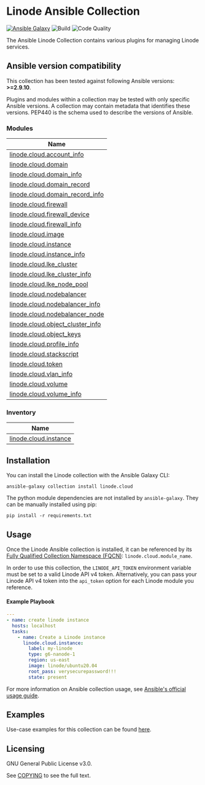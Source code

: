 # Linode Ansible Collection
[![Ansible Galaxy](https://img.shields.io/badge/galaxy-linode.cloud-660198.svg?style=flat)](https://galaxy.ansible.com/linode/cloud/) 
![Build](https://img.shields.io/github/workflow/status/linode/ansible_linode/Run%20Integration%20Tests/main?label=tests)
![Code Quality](https://img.shields.io/lgtm/grade/python/github/linode/ansible_linode?label=code%20quality)

The Ansible Linode Collection contains various plugins for managing Linode services.

<!--start requires_ansible-->
## Ansible version compatibility

This collection has been tested against following Ansible versions: **>=2.9.10**.

Plugins and modules within a collection may be tested with only specific Ansible versions.
A collection may contain metadata that identifies these versions.
PEP440 is the schema used to describe the versions of Ansible.
<!--end requires_ansible-->

<!--start collection content-->
### Modules
Name |
--- |
[linode.cloud.account_info](https://github.com/linode/ansible_linode/blob/main/docs/modules/account_info.md)|
[linode.cloud.domain](https://github.com/linode/ansible_linode/blob/main/docs/modules/domain.md)|
[linode.cloud.domain_info](https://github.com/linode/ansible_linode/blob/main/docs/modules/domain_info.md)|
[linode.cloud.domain_record](https://github.com/linode/ansible_linode/blob/main/docs/modules/domain_record.md)|
[linode.cloud.domain_record_info](https://github.com/linode/ansible_linode/blob/main/docs/modules/domain_record_info.md)|
[linode.cloud.firewall](https://github.com/linode/ansible_linode/blob/main/docs/modules/firewall.md)|
[linode.cloud.firewall_device](https://github.com/linode/ansible_linode/blob/main/docs/modules/firewall_device.md)|
[linode.cloud.firewall_info](https://github.com/linode/ansible_linode/blob/main/docs/modules/firewall_info.md)|
[linode.cloud.image](https://github.com/linode/ansible_linode/blob/main/docs/modules/image.md)|
[linode.cloud.instance](https://github.com/linode/ansible_linode/blob/main/docs/modules/instance.md)|
[linode.cloud.instance_info](https://github.com/linode/ansible_linode/blob/main/docs/modules/instance_info.md)|
[linode.cloud.lke_cluster](https://github.com/linode/ansible_linode/blob/main/docs/modules/lke_cluster.md)|
[linode.cloud.lke_cluster_info](https://github.com/linode/ansible_linode/blob/main/docs/modules/lke_cluster_info.md)|
[linode.cloud.lke_node_pool](https://github.com/linode/ansible_linode/blob/main/docs/modules/lke_node_pool.md)|
[linode.cloud.nodebalancer](https://github.com/linode/ansible_linode/blob/main/docs/modules/nodebalancer.md)|
[linode.cloud.nodebalancer_info](https://github.com/linode/ansible_linode/blob/main/docs/modules/nodebalancer_info.md)|
[linode.cloud.nodebalancer_node](https://github.com/linode/ansible_linode/blob/main/docs/modules/nodebalancer_node.md)|
[linode.cloud.object_cluster_info](https://github.com/linode/ansible_linode/blob/main/docs/modules/object_cluster_info.md)|
[linode.cloud.object_keys](https://github.com/linode/ansible_linode/blob/main/docs/modules/object_keys.md)|
[linode.cloud.profile_info](https://github.com/linode/ansible_linode/blob/main/docs/modules/profile_info.md)|
[linode.cloud.stackscript](https://github.com/linode/ansible_linode/blob/main/docs/modules/stackscript.md)|
[linode.cloud.token](https://github.com/linode/ansible_linode/blob/main/docs/modules/token.md)|
[linode.cloud.vlan_info](https://github.com/linode/ansible_linode/blob/main/docs/modules/vlan_info.md)|
[linode.cloud.volume](https://github.com/linode/ansible_linode/blob/main/docs/modules/volume.md)|
[linode.cloud.volume_info](https://github.com/linode/ansible_linode/blob/main/docs/modules/volume_info.md)|


### Inventory
Name |
--- |
[linode.cloud.instance](https://github.com/linode/ansible_linode/blob/main/docs/inventory/instance.md)|

<!--end collection content-->

## Installation

You can install the Linode collection with the Ansible Galaxy CLI:

```shell
ansible-galaxy collection install linode.cloud
```

The python module dependencies are not installed by `ansible-galaxy`.  They can
be manually installed using pip:

```shell
pip install -r requirements.txt
```

## Usage
Once the Linode Ansible collection is installed, it can be referenced by its [Fully Qualified Collection Namespace (FQCN)](https://github.com/ansible-collections/overview#terminology): `linode.cloud.module_name`.

In order to use this collection, the `LINODE_API_TOKEN` environment variable must be set to a valid Linode API v4 token. 
Alternatively, you can pass your Linode API v4 token into the `api_token` option for each Linode module you reference.

#### Example Playbook
```yaml
---
- name: create linode instance
  hosts: localhost
  tasks:
    - name: Create a Linode instance    
      linode.cloud.instance:
        label: my-linode
        type: g6-nanode-1
        region: us-east
        image: linode/ubuntu20.04
        root_pass: verysecurepassword!!!
        state: present
```

For more information on Ansible collection usage, see [Ansible's official usage guide](https://docs.ansible.com/ansible/latest/user_guide/collections_using.html).

## Examples

Use-case examples for this collection can be found [here](./examples/README.md).

## Licensing

GNU General Public License v3.0.

See [COPYING](COPYING) to see the full text.